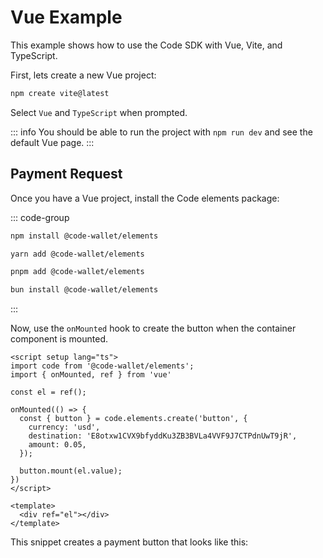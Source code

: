 # Vue Example

This example shows how to use the Code SDK with Vue, Vite, and TypeScript. 


First, lets create a new Vue project:

```bash
npm create vite@latest
```

Select `Vue` and `TypeScript` when prompted.

::: info
You should be able to run the project with `npm run dev` and see the default Vue page.
:::


## Payment Request

Once you have a Vue project, install the Code elements package:

::: code-group
```bash [npm]
npm install @code-wallet/elements
```

```bash [yarn]
yarn add @code-wallet/elements
```

```bash [pnpm]
pnpm add @code-wallet/elements
```

```bash [bun]
bun install @code-wallet/elements
```
:::

Now, use the `onMounted` hook to create the button when the container component is mounted.

```vue
<script setup lang="ts">
import code from '@code-wallet/elements';
import { onMounted, ref } from 'vue'

const el = ref();

onMounted(() => {
  const { button } = code.elements.create('button', {
    currency: 'usd',
    destination: 'E8otxw1CVX9bfyddKu3ZB3BVLa4VVF9J7CTPdnUwT9jR',
    amount: 0.05,
  });

  button.mount(el.value);
})
</script>

<template>
  <div ref="el"></div>
</template>
```

This snippet creates a payment button that looks like this:

<div id="button-container"></div>